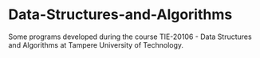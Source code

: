 # Data-Structures-and-Algorithms
Some programs developed during the course TIE-20106 - Data Structures and Algorithms at Tampere University of Technology.
